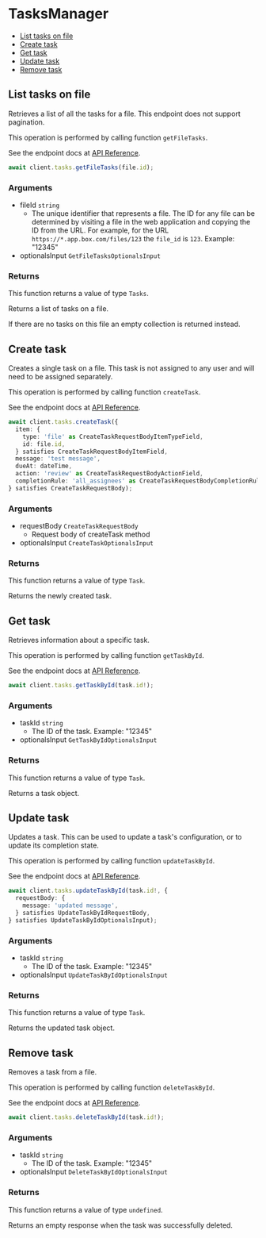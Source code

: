 # TasksManager

- [List tasks on file](#list-tasks-on-file)
- [Create task](#create-task)
- [Get task](#get-task)
- [Update task](#update-task)
- [Remove task](#remove-task)

## List tasks on file

Retrieves a list of all the tasks for a file. This
endpoint does not support pagination.

This operation is performed by calling function `getFileTasks`.

See the endpoint docs at
[API Reference](https://developer.box.com/reference/get-files-id-tasks/).

<!-- sample get_files_id_tasks -->

```ts
await client.tasks.getFileTasks(file.id);
```

### Arguments

- fileId `string`
  - The unique identifier that represents a file. The ID for any file can be determined by visiting a file in the web application and copying the ID from the URL. For example, for the URL `https://*.app.box.com/files/123` the `file_id` is `123`. Example: "12345"
- optionalsInput `GetFileTasksOptionalsInput`

### Returns

This function returns a value of type `Tasks`.

Returns a list of tasks on a file.

If there are no tasks on this file an empty collection is returned
instead.

## Create task

Creates a single task on a file. This task is not assigned to any user and
will need to be assigned separately.

This operation is performed by calling function `createTask`.

See the endpoint docs at
[API Reference](https://developer.box.com/reference/post-tasks/).

<!-- sample post_tasks -->

```ts
await client.tasks.createTask({
  item: {
    type: 'file' as CreateTaskRequestBodyItemTypeField,
    id: file.id,
  } satisfies CreateTaskRequestBodyItemField,
  message: 'test message',
  dueAt: dateTime,
  action: 'review' as CreateTaskRequestBodyActionField,
  completionRule: 'all_assignees' as CreateTaskRequestBodyCompletionRuleField,
} satisfies CreateTaskRequestBody);
```

### Arguments

- requestBody `CreateTaskRequestBody`
  - Request body of createTask method
- optionalsInput `CreateTaskOptionalsInput`

### Returns

This function returns a value of type `Task`.

Returns the newly created task.

## Get task

Retrieves information about a specific task.

This operation is performed by calling function `getTaskById`.

See the endpoint docs at
[API Reference](https://developer.box.com/reference/get-tasks-id/).

<!-- sample get_tasks_id -->

```ts
await client.tasks.getTaskById(task.id!);
```

### Arguments

- taskId `string`
  - The ID of the task. Example: "12345"
- optionalsInput `GetTaskByIdOptionalsInput`

### Returns

This function returns a value of type `Task`.

Returns a task object.

## Update task

Updates a task. This can be used to update a task's configuration, or to
update its completion state.

This operation is performed by calling function `updateTaskById`.

See the endpoint docs at
[API Reference](https://developer.box.com/reference/put-tasks-id/).

<!-- sample put_tasks_id -->

```ts
await client.tasks.updateTaskById(task.id!, {
  requestBody: {
    message: 'updated message',
  } satisfies UpdateTaskByIdRequestBody,
} satisfies UpdateTaskByIdOptionalsInput);
```

### Arguments

- taskId `string`
  - The ID of the task. Example: "12345"
- optionalsInput `UpdateTaskByIdOptionalsInput`

### Returns

This function returns a value of type `Task`.

Returns the updated task object.

## Remove task

Removes a task from a file.

This operation is performed by calling function `deleteTaskById`.

See the endpoint docs at
[API Reference](https://developer.box.com/reference/delete-tasks-id/).

<!-- sample delete_tasks_id -->

```ts
await client.tasks.deleteTaskById(task.id!);
```

### Arguments

- taskId `string`
  - The ID of the task. Example: "12345"
- optionalsInput `DeleteTaskByIdOptionalsInput`

### Returns

This function returns a value of type `undefined`.

Returns an empty response when the task was successfully deleted.
